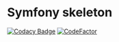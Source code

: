 # Symfony skeleton

[![Codacy Badge](https://app.codacy.com/project/badge/Grade/a4c4c242a59f4105a659a6f109e46b08)](https://www.codacy.com/gh/Cvar1984/symfony/dashboard?utm_source=github.com&amp;utm_medium=referral&amp;utm_content=Cvar1984/symfony&amp;utm_campaign=Badge_Grade)
[![CodeFactor](https://www.codefactor.io/repository/github/cvar1984/symfony/badge/master)](https://www.codefactor.io/repository/github/cvar1984/symfony/overview/master)
